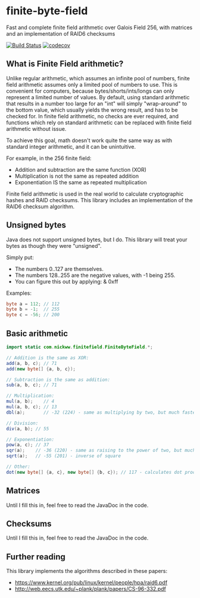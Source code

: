 # finite-byte-field
Fast and complete finite field arithmetic over Galois Field 256, with matrices and an implementation of RAID6 checksums 

[![Build Status](https://travis-ci.org/TheBrownMotie/finite-byte-field.svg?branch=master)](https://travis-ci.org/TheBrownMotie/finite-byte-field) [![codecov](https://codecov.io/gh/TheBrownMotie/finite-byte-field/branch/master/graph/badge.svg)](https://codecov.io/gh/TheBrownMotie/finite-byte-field)

## What is Finite Field arithmetic?

Unlike regular arithmetic, which assumes an infinite pool of numbers, finite field arithmetic assumes only a limited pool of numbers to use. This is convenient for computers, because bytes/shorts/ints/longs can only represent a limited number of values. By default, using standard arithmetic that results in a number too large for an "int" will simply "wrap-around" to the bottom value, which usually yields the wrong result, and has to be checked for. In finite field arithmetic, no checks are ever required, and functions which rely on standard arithmetic can be replaced with finite field arithmetic without issue.

To achieve this goal, math doesn't work quite the same way as with standard integer arithmetic, and it can be unintuitive.

For example, in the 256 finite field:
- Addition and subtraction are the same function (XOR)
- Multiplication is not the same as repeated addition
- Exponentiation IS the same as repeated multiplication

Finite field arithmetic is used in the real world to calculate cryptographic hashes and RAID checksums. This library includes an implementation of the RAID6 checksum algorithm.

## Unsigned bytes

Java does not support unsigned bytes, but I do. This library will treat your bytes as though they were "unsigned".

Simply put:
- The numbers 0..127 are themselves.
- The numbers 128..255 are the negative values, with -1 being 255.
- You can figure this out by applying: & 0xff

Examples:
```Java
byte a = 112; // 112
byte b = -1;  // 255
byte c = -56; // 200
```

## Basic arithmetic

```Java
import static com.nickww.finitefield.FiniteByteField.*;

// Addition is the same as XOR:
add(a, b, c); // 71
add(new byte[] {a, b, c});

// Subtraction is the same as addition:
sub(a, b, c); // 71

// Multiplication:
mul(a, b);    // 4
mul(a, b, c); // 13
dbl(a);       // -32 (224) - same as multiplying by two, but much faster

// Division:
div(a, b); // 55

// Exponentiation:
pow(a, c); // 37
sqr(a);    // -36 (220) - same as raising to the power of two, but much faster
sqrt(a);   // -55 (201) - inverse of square

// Other: 
dot(new byte[] {a, c}, new byte[] {b, c}); // 117 - calculates dot product, same as add(mul(a, b), mul(c, c))
```

## Matrices

Until I fill this in, feel free to read the JavaDoc in the code.

## Checksums

Until I fill this in, feel free to read the JavaDoc in the code.

## Further reading

This library implements the algorithms described in these papers:

- https://www.kernel.org/pub/linux/kernel/people/hpa/raid6.pdf
- http://web.eecs.utk.edu/~plank/plank/papers/CS-96-332.pdf
